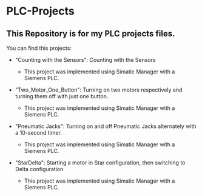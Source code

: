 # PLC-Projects
## This Repository is for my PLC projects files.

You can find this projects:

+ "Counting with the Sensors": Counting with the Sensors
  + This project was implemented using Simatic Manager with a Siemens PLC.

+ "Two_Motor_One_Button": Turning on two motors respectively and turning them off with just one button. 
  + This project was implemented using Simatic Manager with a Siemens PLC.
  
+ "Pneumatic Jacks": Turning on and off Pneumatic Jacks alternately with a 10-second timer.
  + This project was implemented using Simatic Manager with a Siemens PLC.

+ "StarDelta": Starting a motor in Star configuration, then switching to Delta configuration
  + This project was implemented using Simatic Manager with a Siemens PLC.

